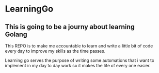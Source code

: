 # LearningGo
## This is going to be a journy about learning Golang

This REPO is to make me accountable to learn and write a little bit of code every day to improve my skills as the time passes.

Learning go serves the purpose of writing some automations that i want to implement in my day to day work so it makes the life of every one easier.
